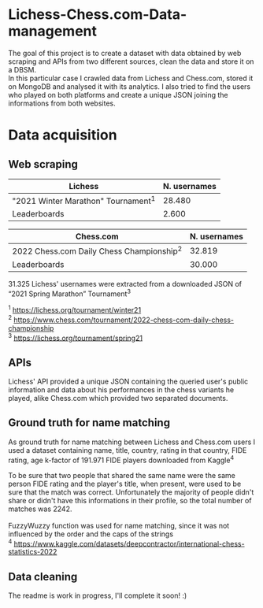 # Lichess-Chess.com-Data-management

The goal of this project is to create a dataset with data obtained by web scraping and APIs from two different sources, clean the data and store it on a DBSM. <br>
In this particular case I crawled data from Lichess and Chess.com, stored it on MongoDB and analysed it with its analytics. I also tried to find the users who played on both platforms and create a unique JSON joining the informations from both websites.    

# Data acquisition
## Web scraping
|Lichess    | N. usernames |
|--------------|----|
  | "2021 Winter Marathon" Tournament<sup>1</sup>     | 28.480            |
|Leaderboards    |2.600           |

|Chess.com     | N. usernames |
|--------------|----|
| 2022 Chess.com Daily Chess Championship<sup>2</sup>     |32.819             |
|Leaderboards    |30.000           |


31.325 Lichess' usernames were extracted from a downloaded JSON of “2021 Spring Marathon” Tournament<sup>3</sup>

$^1$ https://lichess.org/tournament/winter21   <br>
$^2$ https://www.chess.com/tournament/2022-chess-com-daily-chess-championship  <br>
<sup>3</sup> https://lichess.org/tournament/spring21

## APIs
Lichess' API provided a unique JSON containing the queried user's public information and data about his performances in the chess variants he played, alike Chess.com which provided two separated documents. 

## Ground truth for name matching

As ground truth for name matching between Lichess and Chess.com users I used a dataset containing name, title, country, rating in that country, FIDE rating, age k-factor of 191.971 FIDE players downloaded from Kaggle<sup>4</sup> <br>

To be sure that two people that shared the same name were the same person FIDE rating and the player's title, when present, were used to be sure that the match was correct. Unfortunately the majority of people didn't share or didn't have this informations in their profile, so the total number of matches was 2242.  
<br>
FuzzyWuzzy function was used for name matching, since it was not influenced by the order and the caps of the strings <br>
<sup>4</sup> https://www.kaggle.com/datasets/deepcontractor/international-chess-statistics-2022

## Data cleaning 


The readme is work in progress, I'll complete it soon! :)
